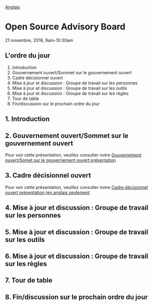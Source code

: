 [Anglais](https://github.com/canada-ca/OS-Advisory_Conseil-SO/blob/master/en/Meetings/2018-11-21.md#open-source-advisory-board)

# Open Source Advisory Board
21 novembre, 2018, 9am-10:30am

## L'ordre du jour 
1. Introduction 
2. Gouvernement ouvert/Sommet sur le gouvernement ouvert
3. Cadre décisionnel ouvert
4. Mise à jour et discussion : Groupe de travail sur les personnes
5. Mise à jour et discussion : Groupe de travail sur les outils 
6. Mise à jour et discussion : Groupe de travail sur les règles
7. Tour de table
8. Fin/discussion sur le prochain ordre du jour 

## 1. Introduction

## 2. Gouvernement ouvert/Sommet sur le gouvernement ouvert
Pour voir cette présentation, veuillez consulter notre [Gouvernement ouvert/Somet sur le gouvernement ouvert présentation](https://github.com/canada-ca/OS-Advisory_Conseil-SO/issues/82)

## 3. Cadre décisionnel ouvert
Pour voir cette présentation, veuillez consulter notre [Cadre décisionnel ouvert présentation (en anglais seulement](https://github.com/canada-ca/OS-Advisory_Conseil-SO/issues/83)

## 4. Mise à jour et discussion : Groupe de travail sur les personnes

## 5. Mise à jour et discussion : Groupe de travail sur les outils 

## 6. Mise à jour et discussion : Groupe de travail sur les règles

## 7. Tour de table

## 8. Fin/discussion sur le prochain ordre du jour 


